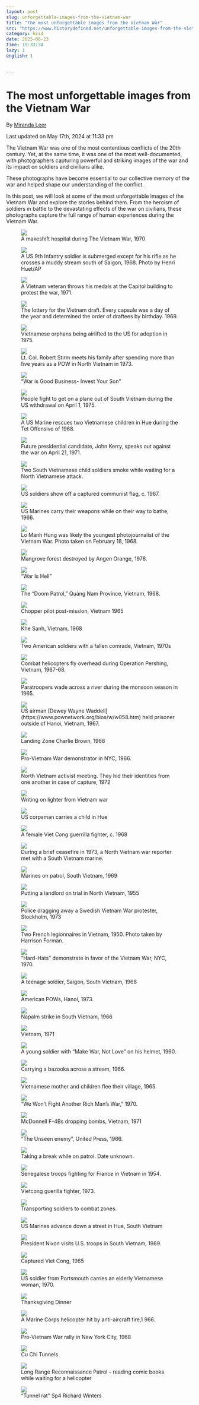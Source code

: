 ```yaml
---
layout: post
slug: unforgettable-images-from-the-vietnam-war
title: "The most unforgettable images from the Vietnam War"
src: "https://www.historydefined.net/unforgettable-images-from-the-vietnam-war/"
category: hisd
date: 2025-06-23
time: 19:33:34
lazy: 1
english: 1


---
```


# The most unforgettable images from the Vietnam War

By [Miranda Leer](https://www.historydefined.net/author/mirandaleer/ "View all posts by Miranda Leer")

Last updated on May 17th, 2024 at 11:33 pm

The Vietnam War was one of the most contentious conflicts of the 20th century. Yet, at the same time, it was one of the most well-documented, with photographers capturing powerful and striking images of the war and its impact on soldiers and civilians alike.

These photographs have become essential to our collective memory of the war and helped shape our understanding of the conflict.

In this post, we will look at some of the most unforgettable images of the Vietnam War and explore the stories behind them. From the heroism of soldiers in battle to the devastating effects of the war on civilians, these photographs capture the full range of human experiences during the Vietnam War.

<figure>
  <img src="https://www.historydefined.net/wp-content/uploads/2023/01/tomlq8h2ms871.webp">
  <figcaption>A makeshift hospital during The Vietnam War, 1970 </figcaption>
</figure>

<figure>
  <img src="https://www.historydefined.net/wp-content/uploads/2023/01/cvkw2mvk69351.webp">
  <figcaption>A US 9th Infantry soldier is submerged except for his rifle as he crosses a muddy stream south of Saigon, 1968. Photo by Henri Huet/AP</figcaption>
</figure>

<figure>
  <img src="https://www.historydefined.net/wp-content/uploads/2023/01/l6ZnrC6vucwP4k65S_l4eVS-fYSJ9FZSDfC7gRkJpO0-1.webp">
  <figcaption>A Vietnam veteran throws his medals at the Capitol building to protest the war, 1971.</figcaption>
</figure>

<figure>
  <img src="https://www.historydefined.net/wp-content/uploads/2023/01/qb96q3i5y6941.webp">
  <figcaption>The lottery for the Vietnam draft. Every capsule was a day of the year and determined the order of draftees by birthday. 1969.</figcaption>
</figure>

<figure>
  <img src="https://www.historydefined.net/wp-content/uploads/2023/01/acwpsu2ueqr31.webp">
  <figcaption>Vietnamese orphans being airlifted to the US for adoption in 1975.</figcaption>
</figure>

<figure>
  <img src="https://www.historydefined.net/wp-content/uploads/2023/01/5xf6u24bibgz.webp">
  <figcaption>Lt. Col. Robert Stirm meets his family after spending more than five years as a POW in North Vietnam in 1973.</figcaption>
</figure>

<figure>
  <img src="https://www.historydefined.net/wp-content/uploads/2023/01/ntv1pdzkcog81.webp">
  <figcaption>“War is Good Business- Invest Your Son”</figcaption>
</figure>

<figure>
  <img src="https://www.historydefined.net/wp-content/uploads/2023/01/3xgXxIyW4-OqLSa0tJjKHHPA3tXjhbiLdpdSefGdBAU.webp">
  <figcaption>People fight to get on a plane out of South Vietnam during the US withdrawal on April 1, 1975.</figcaption>
</figure>

<figure>
  <img src="https://www.historydefined.net/wp-content/uploads/2023/01/g6fla3lop9p61.jpeg">
  <figcaption>A US Marine rescues two Vietnamese children in Hue during the Tet Offensive of 1968.</figcaption>
</figure>

<figure>
  <img src="https://www.historydefined.net/wp-content/uploads/2023/01/7we8ja1lzey81.webp">
  <figcaption>Future presidential candidate, John Kerry, speaks out against the war on April 21, 1971.</figcaption>
</figure>

<figure>
  <img src="https://www.historydefined.net/wp-content/uploads/2023/01/cij6q28lh5981.jpeg">
  <figcaption>Two South Vietnamese child soldiers smoke while waiting for a North Vietnamese attack.</figcaption>
</figure>

<figure>
  <img src="https://www.historydefined.net/wp-content/uploads/2023/01/viju9pf3i2f41.webp">
  <figcaption>US soldiers show off a captured communist flag, c. 1967.</figcaption>
</figure>

<figure>
  <img src="https://www.historydefined.net/wp-content/uploads/2023/01/34wi4p3aav251.webp">
  <figcaption>US Marines carry their weapons while on their way to bathe, 1966.</figcaption>
</figure>

<figure>
  <img src="https://www.historydefined.net/wp-content/uploads/2023/01/AeN4f14fsgL9Ftu0GZuipArbrKEtMoSuxthbUS21DRo.webp">
  <figcaption>Lo Manh Hung was likely the youngest photojournalist of the Vietnam War. Photo taken on February 18, 1968.</figcaption>
</figure>

<figure>
  <img src="https://www.historydefined.net/wp-content/uploads/2023/01/euhoewm7sgd91.webp">
  <figcaption>Mangrove forest destroyed by Angen Orange, 1976.</figcaption>
</figure>

<figure>
  <img src="https://www.historydefined.net/wp-content/uploads/2023/01/v5JQMVHQJeYKNA5sEAaz7p7xdppNzn11W6DXDCgVFPo.webp">
  <figcaption>“War Is Hell”</figcaption>
</figure>

<figure>
  <img src="https://www.historydefined.net/wp-content/uploads/2023/01/2syyl9ltyij31.webp">
  <figcaption>The “Doom Patrol,” Quảng Nam Province, Vietnam, 1968.</figcaption>
</figure>

<figure>
  <img src="https://www.historydefined.net/wp-content/uploads/2023/01/HS3CEuv-697x1024.jpeg">
  <figcaption>Chopper pilot post-mission, Vietnam 1965</figcaption>
</figure>

<figure>
  <img src="https://www.historydefined.net/wp-content/uploads/2023/01/huopDB4IKqTTPOSPv-6S56wbEqwzuq1AMh_iu8C2hIY.webp">
  <figcaption>Khe Sanh, Vietnam, 1968</figcaption>
</figure>

<figure>
  <img src="https://www.historydefined.net/wp-content/uploads/2023/01/zZX2raGo6yDOzqYzZcSNXCBUX33JG_dSw3Hz5wnG1_o.webp">
  <figcaption>Two American soldiers with a fallen comrade, Vietnam, 1970s</figcaption>
</figure>

<figure>
  <img src="https://www.historydefined.net/wp-content/uploads/2023/01/lwk9dnhyg5u91.webp">
  <figcaption>Combat helicopters fly overhead during Operation Pershing, Vietnam, 1967-68.</figcaption>
</figure>

<figure>
  <img src="https://www.historydefined.net/wp-content/uploads/2023/01/IMBj2wVpfpkRxOjzBMKDzzuuT3Ybr_iTtnc6qzxgHpI.webp">
  <figcaption>Paratroopers wade across a river during the monsoon season in 1965.</figcaption>
</figure>

<figure>
  <img src="https://www.historydefined.net/wp-content/uploads/2023/01/2J3VGrj3WVy6Hy1mrPyyJnTxlmP8r6Rw6dQMf-XoIho-1.webp">
  <figcaption>US airman [Dewey Wayne Waddell](https://www.pownetwork.org/bios/w/w058.htm) held prisoner outside of Hanoi, Vietnam, 1967.</figcaption>
</figure>

<figure>
  <img src="https://www.historydefined.net/wp-content/uploads/2023/01/chmjfp6hzg881-1.webp">
  <figcaption>Landing Zone Charlie Brown, 1968</figcaption>
</figure>

<figure>
  <img src="https://www.historydefined.net/wp-content/uploads/2023/01/lgfMfJL176qFK-qb1CDHgQeWlKMOKZfWpdPcq6gvN5o-1.webp">
  <figcaption>Pro-Vietnam War demonstrator in NYC, 1966.</figcaption>
</figure>

<figure>
  <img src="https://www.historydefined.net/wp-content/uploads/2023/01/JELzU63-ny36ZiQIK6-ARmlE3uAInkZiNV469TlMsgs.webp">
  <figcaption>North Vietnam activist meeting. They hid their identities from one another in case of capture, 1972</figcaption>
</figure>

<figure>
  <img src="https://www.historydefined.net/wp-content/uploads/2023/01/od20kyieoaf91.webp">
  <figcaption>Writing on lighter from Vietnam war</figcaption>
</figure>

<figure>
  <img src="https://www.historydefined.net/wp-content/uploads/2023/01/vietnam-ken-burns-mccullin-01-1-1024x692.jpeg">
  <figcaption>US corpsman carries a child in Hue</figcaption>
</figure>

<figure>
  <img src="https://www.historydefined.net/wp-content/uploads/2024/03/6js7ipdxeqfb1.webp">
  <figcaption>A female Viet Cong guerrilla fighter, c. 1968</figcaption>
</figure>

<figure>
  <img src="https://www.historydefined.net/wp-content/uploads/2024/03/MCATA7wljNVvMkroMXnGeVreHinQEbfzK1SJI9QrLZY.webp">
  <figcaption>During a brief ceasefire in 1973, a North Vietnam war reporter met with a South Vietnam marine.</figcaption>
</figure>

<figure>
  <img src="https://www.historydefined.net/wp-content/uploads/2024/03/oij831qgzsq71.webp">
  <figcaption>Marines on patrol, South Vietnam, 1969</figcaption>
</figure>

<figure>
  <img src="https://www.historydefined.net/wp-content/uploads/2024/03/b3ofov789s871.webp">
  <figcaption>Putting a landlord on trial in North Vietnam, 1955</figcaption>
</figure>

<figure>
  <img src="https://www.historydefined.net/wp-content/uploads/2024/03/noeiwlp2qtd81.webp">
  <figcaption>Police dragging away a Swedish Vietnam War protester, Stockholm, 1973</figcaption>
</figure>

<figure>
  <img src="https://www.historydefined.net/wp-content/uploads/2024/03/4ELYdppeS32oo6WhflDqGPjAw5IoClofN1yNtw86NbI.webp">
  <figcaption>Two French legionnaires in Vietnam, 1950. Photo taken by Harrison Forman.</figcaption>
</figure>

<figure>
  <img src="https://www.historydefined.net/wp-content/uploads/2024/03/vi7pzkrjvho31.webp">
  <figcaption>“Hard-Hats” demonstrate in favor of the Vietnam War, NYC, 1970.</figcaption>
</figure>

<figure>
  <img src="https://www.historydefined.net/wp-content/uploads/2024/03/47aj5m57cv491.jpg">
  <figcaption>A teenage soldier, Saigon, South Vietnam, 1968</figcaption>
</figure>

<figure>
  <img src="https://www.historydefined.net/wp-content/uploads/2024/03/8qruej1wn23a1.jpg">
  <figcaption>American POWs, Hanoi, 1973.</figcaption>
</figure>

<figure>
  <img src="https://www.historydefined.net/wp-content/uploads/2024/03/qi5oqyrhwtyb1.webp">
  <figcaption>Napalm strike in South Vietnam, 1966</figcaption>
</figure>

<figure>
  <img src="https://www.historydefined.net/wp-content/uploads/2024/03/4sLcqD8DndglL5sE19WJWiLO6FQCfyAzA1lnhS3oiRY.webp">
  <figcaption>Vietnam, 1971</figcaption>
</figure>

<figure>
  <img src="https://www.historydefined.net/wp-content/uploads/2024/03/vhm4es1pcgya1.webp">
  <figcaption>A young soldier with “Make War, Not Love” on his helmet, 1960.</figcaption>
</figure>

<figure>
  <img src="https://www.historydefined.net/wp-content/uploads/2024/03/kxW7VU9-1024x666.jpeg">
  <figcaption>Carrying a bazooka across a stream, 1966.</figcaption>
</figure>

<figure>
  <img src="https://www.historydefined.net/wp-content/uploads/2024/03/e9PtAG1.jpeg">
  <figcaption>Vietnamese mother and children flee their village, 1965.</figcaption>
</figure>

<figure>
  <img src="https://www.historydefined.net/wp-content/uploads/2024/03/0fFNcrkOmj3SSkCrt68VZ23QeQoHPS5_JnXAVduzc1E.webp">
  <figcaption>“We Won’t Fight Another Rich Man’s War,” 1970.</figcaption>
</figure>

<figure>
  <img src="https://www.historydefined.net/wp-content/uploads/2024/03/erugw0ovypy21.webp">
  <figcaption>McDonnell F-4Bs dropping bombs, Vietnam, 1971</figcaption>
</figure>

<figure>
  <img src="https://www.historydefined.net/wp-content/uploads/2024/03/0n3v6vtga6u41.jpg">
  <figcaption>“The Unseen enemy”, United Press, 1966.</figcaption>
</figure>

<figure>
  <img src="https://www.historydefined.net/wp-content/uploads/2024/03/QobwBwu-1024x693.jpeg">
  <figcaption>Taking a break while on patrol. Date unknown.</figcaption>
</figure>

<figure>
  <img src="https://www.historydefined.net/wp-content/uploads/2024/03/nya4rov2rwv51.webp">
  <figcaption>Senegalese troops fighting for France in Vietnam in 1954. </figcaption>
</figure>

<figure>
  <img src="https://www.historydefined.net/wp-content/uploads/2024/03/ejkb2vykijr11.webp">
  <figcaption>Vietcong guerilla fighter, 1973.</figcaption>
</figure>

<figure>
  <img src="https://www.historydefined.net/wp-content/uploads/2024/03/72ia7ss9ltsb1.jpg">
  <figcaption>Transporting soldiers to combat zones.</figcaption>
</figure>

<figure>
  <img src="https://www.historydefined.net/wp-content/uploads/2024/03/xtukjqi6lzkc1.webp">
  <figcaption>US Marines advance down a street in Hue, South Vietnam</figcaption>
</figure>

<figure>
  <img src="https://www.historydefined.net/wp-content/uploads/2024/03/gfiydsitnoqy.webp">
  <figcaption>President Nixon visits U.S. troops in South Vietnam, 1969.</figcaption>
</figure>

<figure>
  <img src="https://www.historydefined.net/wp-content/uploads/2024/03/2crzkkmv3j351.webp">
  <figcaption>Captured Viet Cong, 1965</figcaption>
</figure>

<figure>
  <img src="https://www.historydefined.net/wp-content/uploads/2024/03/ymcui2fqezq01.webp">
  <figcaption>US soldier from Portsmouth carries an elderly Vietnamese woman, 1970.</figcaption>
</figure>

<figure>
  <img src="https://www.historydefined.net/wp-content/uploads/2024/03/5XV2ceBGeTUV4T1byRrVAjyTvoqG3rLyUyXVtm94smo.webp">
  <figcaption>Thanksgiving Dinner</figcaption>
</figure>

<figure>
  <img src="https://www.historydefined.net/wp-content/uploads/2024/03/m89w63a2xj511.jpg">
  <figcaption>A Marine Corps helicopter hit by anti-aircraft fire,1 966.</figcaption>
</figure>

<figure>
  <img src="https://www.historydefined.net/wp-content/uploads/2024/03/6wm19ad2iney.webp">
  <figcaption>Pro-Vietnam War rally in New York City, 1968</figcaption>
</figure>

<figure>
  <img src="https://www.historydefined.net/wp-content/uploads/2024/03/XqLGUUr-1018x1024.jpeg">
  <figcaption>Cu Chi Tunnels</figcaption>
</figure>

<figure>
  <img src="https://www.historydefined.net/wp-content/uploads/2024/03/FL2c8Une8JB0fsNisNwGrjsOqaZBYPq8L06Q409siiI.webp">
  <figcaption>Long Range Reconnaissance Patrol – reading comic books while waiting for a helicopter </figcaption>
</figure>

<figure>
  <img src="https://www.historydefined.net/wp-content/uploads/2024/03/5pIIv8Wg4GspKP9VdrdpuZD4I4tptNYdUAe1l3ku6IA.webp">
  <figcaption>“Tunnel rat” Sp4 Richard Winters</figcaption>
</figure>

